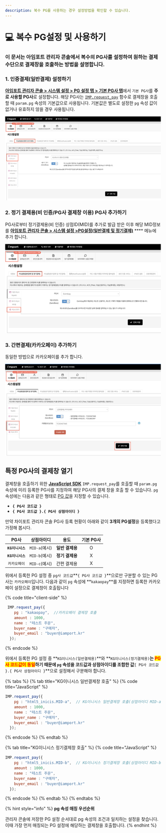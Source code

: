 ```yaml
---
description: 복수 PG를 사용하는 경우 설정방법을 확인할 수 있습니다.
---
```


# 💻 복수 PG설정 및 사용하기

### 이 문서는 아임포트 관리자 콘솔에서 복수의 PG사를 설정하여 원하는 결제 수단으로 결제창을 호출하는 방법을 설명합니다.

### 1. 인증결제(일반결제) 설정하기

[**아임포트 관리자 콘솔 > 시스템 설정 > PG 설정 탭 > 기본 PG사 탭**](https://admin.iamport.kr/settings#tab\_pg)에서 `기본 PG사`를 **주로 사용할 PG사**로 설정합니다. 해당 PG사는 [`IMP.request_pay`](../sdk/javascript-sdk/) 함수로 결제창을 호출할 때 `param.pg` 속성의 기본값으로 사용됩니다. 기본값은 별도로 설정한 `pg` 속성 값이 없거나 유효하지 않을 경우 사용됩니다.

![인증결제(일반결제) 설정하기](<../.gitbook/assets/image (5) (1).png>)

### 2. 정기 결제용(비 인증/**PG사 결제창 이용**) PG사 추가하기

PG사로부터 정기결제용(비 인증) 상점ID(MID)를 추가로 발급 받은 이후 해당 MID정보를 [**아임포트 관리자 콘솔 > 시스템 설정 >PG설정(일반결제 및 정기결제)**](https://admin.iamport.kr/settings#tab\_pg) **** 메뉴에 추가 합니다.

![새로운 PG사 추가 화면](<../.gitbook/assets/image (10) (1) (1).png>)

### 3. **간편결제(카카오페이) 추가하기**

동일한 방법으로 카카오페이를 추가 합니다.

![간편결제 카카오페이 등록 예시](<../.gitbook/assets/image (14) (1) (1) (1).png>)

## 특정 PG사의 결제창 열기 <a href="#pg" id="pg"></a>

결제창을 호출하기 위한 [**JavaScript SDK**](../sdk/javascript-sdk/) `IMP.request_pay`를 호출할 때 `param.pg` 속성에 미리 등록한 PG사를 지정하여 해당 PG사의 결제 창을 호출 할 수 있습니다. `pg` 속성에는 다음과 같은 형태로 [PG 값](https://docs.iamport.kr/sdk/javascript-sdk?lang=ko#request\_pay-pg)을 지정할 수 있습니다.

* **`{ PG사 코드값 }`**
* **`{ PG사 코드값 }.{ PG사 상점아이디 }`**

만약 차이포트 관리자 콘솔 PG사 등록 현황이 아래와 같이 **3개의 PG설정**을 등록했다고 가정해 봅시다.

|      PG사     |    상점아이디    |     용도     | 기본 PG사 |
| :----------: | :---------: | :--------: | :----: |
| **`KG이니시스`** | `MID-a`(예시) | **일반 결제용** |    O   |
| **`KG이니시스`** | `MID-b`(예시) | **정기 결제용** |    X   |
|    `카카오페이`   | `MID-c`(예시) |   간편 결제용   |    X   |

위에서 등록한 PG 설정 중 `pg사 코드값`**`{ PG사 코드값 }`**으로만 구분할 수 있는 PG사는 `카카오페이`입니다. 다음과 같이 `pg` 속성에 **`kakaopay`**를 지정하면 등록한 카카오페이 설정으로 결제창이 호출됩니다

{% code title="client-side" %}
```javascript
 IMP.request_pay({
    pg : "kakaopay",  //카카오페이 결제창 호출
    amount : 1000,
    name : "테스트 주문",
    buyer_name : "구매자",
    buyer_email : "buyer@iamport.kr"
  });
```
{% endcode %}

위에서 등록한 PG 설정 중 **`KG이니시스(일반결제용)`**와 **`KG이니시스(정기결제용)`**는 <mark style="color:red;">**PG사 코드값이 동일**</mark>하기 때문에 `pg` 속성을 코드값과 상점아이디를 조합한 값**`{ PG사 코드값 }.{ PG사 상점아이디 }`**으로 설정해서 구분해야 합니다.

{% tabs %}
{% tab title="KG이니시스 일반결제창 호출" %}
{% code title="JavaScript" %}
```javascript
IMP.request_pay({
    pg : "html5_inicis.MID-a",  // KG이니시스 일반결제창 호출(상점아이디 MID-a 적용)
    amount : 1000,
    name : "테스트 주문",
    buyer_name : "구매자",
    buyer_email : "buyer@iamport.kr"
  });
```
{% endcode %}
{% endtab %}

{% tab title="KG이니시스 정기결제창 호출" %}
{% code title="JavaScript" %}
```javascript
IMP.request_pay({
    pg : "html5_inicis.MID-b",  // KG이니시스 정기결제창 호출(상점아이디 MID-b 적용)
    amount : 1000,
    name : "테스트 주문",
    buyer_name : "구매자",
    buyer_email : "buyer@iamport.kr"
  });
```
{% endcode %}
{% endtab %}
{% endtabs %}

{% hint style="info" %}
**pg 속성 매칭 우선순위**

관리자 콘솔에 저장한 PG 설정 순서대로 pg 속성의 조건과 일치하는 설정을 찾습니다. 이때 가장 먼저 매칭되는 PG 설정에 해당하는 결제창을 호출합니다.
{% endhint %}
